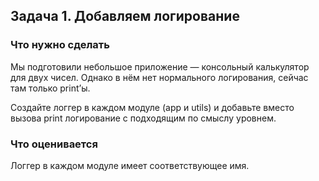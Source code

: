## Задача 1. Добавляем логирование
### Что нужно сделать

Мы подготовили небольшое приложение — консольный калькулятор для двух чисел. Однако в нём нет нормального логирования, сейчас там только print’ы.

Создайте логгер в каждом модуле (app и utils) и добавьте вместо вызова print логирование с подходящим по смыслу уровнем.

### Что оценивается
Логгер в каждом модуле имеет соответствующее имя.